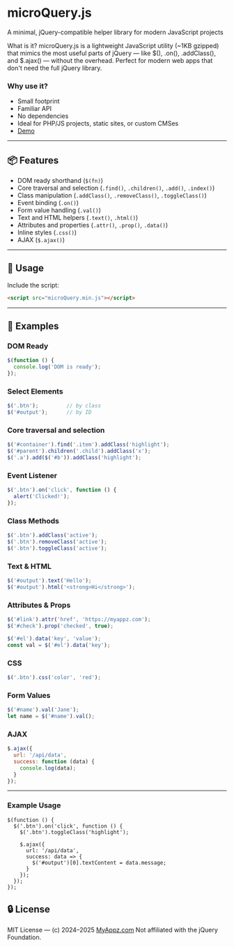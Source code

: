 

# microQuery.js
A minimal, jQuery-compatible helper library for modern JavaScript projects

What is it?
microQuery.js is a lightweight JavaScript utility (~1KB gzipped) that mimics the most useful parts of jQuery — like $(), .on(), .addClass(), and $.ajax() — without the overhead. Perfect for modern web apps that don't need the full jQuery library.

### Why use it?
* Small footprint
* Familiar API
* No dependencies
* Ideal for PHP/JS projects, static sites, or custom CMSes
* [Demo](https://myappz.com/microquery/demo.html)


---


## 📦 Features

- DOM ready shorthand (`$(fn)`)
- Core traversal and selection  (`.find()`, `.children()`, `.add()`, `.index()`)
- Class manipulation (`.addClass()`, `.removeClass()`, `.toggleClass()`)
- Event binding (`.on()`)
- Form value handling (`.val()`)
- Text and HTML helpers (`.text()`, `.html()`)
- Attributes and properties (`.attr()`, `.prop()`, `.data()`)
- Inline styles (`.css()`)
- AJAX (`$.ajax()`)

---

## 🔧 Usage

Include the script:

```html
<script src="microQuery.min.js"></script>
````

---

## 🧪 Examples

### DOM Ready

```js
$(function () {
  console.log('DOM is ready');
});
```

### Select Elements

```js
$('.btn');         // by class
$('#output');      // by ID
```

### Core traversal and selection

```js
$('#container').find('.item').addClass('highlight');
$('#parent').children('.child').addClass('x'); 
$('.a').add($('#b')).addClass('highlight');
```

### Event Listener

```js
$('.btn').on('click', function () {
  alert('Clicked!');
});
```

### Class Methods

```js
$('.btn').addClass('active');
$('.btn').removeClass('active');
$('.btn').toggleClass('active');
```

### Text & HTML

```js
$('#output').text('Hello');
$('#output').html('<strong>Hi</strong>');
```

### Attributes & Props

```js
$('#link').attr('href', 'https://myappz.com');
$('#check').prop('checked', true);

$('#el').data('key', 'value');         
const val = $('#el').data('key');  
```

### CSS

```js
$('.btn').css('color', 'red');
```

### Form Values

```js
$('#name').val('Jane');
let name = $('#name').val();
```

### AJAX

```js
$.ajax({
  url: '/api/data',
  success: function (data) {
    console.log(data);
  }
});
```

---


### Example Usage
```
$(function () {
  $('.btn').on('click', function () {
    $('.btn').toggleClass('highlight');

    $.ajax({
      url: '/api/data',
      success: data => {
        $('#output')[0].textContent = data.message;
      }
    });
  });
});
```

## 🔒 License

MIT License — (c) 2024–2025 [MyAppz.com](https://myappz.com)
Not affiliated with the jQuery Foundation.
